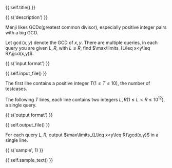 {{ self.title() }}

{{ s('description') }}

Menji likes GCDs(greatest common divisor), especially positive integer pairs with a big GCD.

Let $\gcd(x,y)$ denote the GCD of $x,y$. There are multiple queries, in each query you are given $L,R$, with $L\leq R$, find $\max\limits_{L\leq x<y\leq R}\gcd(x,y)$.

{{ s('input format') }}

{{ self.input_file() }}

The first line contains a positive integer $T(1\leq T\leq 10)$, the number of testcases.

The following $T$ lines, each line contains two integers $L,R(1\leq L<R\leq 10^{12})$, a single query.

{{ s('output format') }}

{{ self.output_file() }}

For each query $L,R$, output $\max\limits_{L\leq x<y\leq R}\gcd(x,y)$ in a single line.

{{ s('sample', 1) }}

{{ self.sample_text() }}

